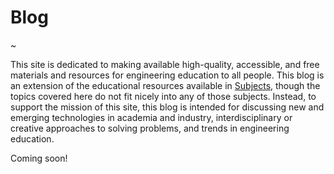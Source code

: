 # Blog

~

This site is dedicated to making available high-quality, accessible, and free materials and resources for engineering education to all people.  This blog is an extension of the educational resources available in [Subjects](subjects), though the topics covered here do not fit nicely into any of those subjects.  Instead, to support the mission of this site, this blog is intended for discussing new and emerging technologies in academia and industry, interdisciplinary or creative approaches to solving problems, and trends in engineering education.

Coming soon!